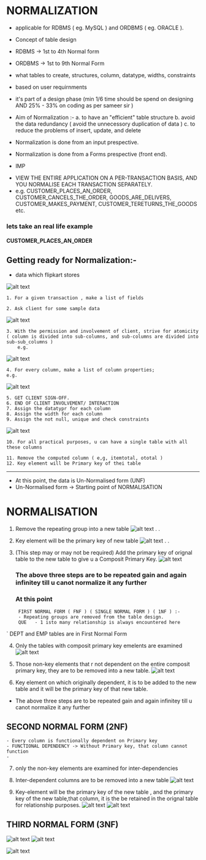 # NORMALIZATION


- applicable for RDBMS ( eg. MySQL ) and ORDBMS ( eg. ORACLE ).
- Concept of table design
- RDBMS -> 1st to 4th Normal form
- ORDBMS -> 1st to 9th Normal Form
- what tables to create, structures, column, datatype, widths, constraints
- based on user requirnments 
- it's part of a design phase (min 1/6 time should be spend on designing AND  25% - 33% on coding as per sameer sir )

- Aim of Normalization :-
    a. to have an "efficient" table structure
    b. avoid the data redundancy ( avoid the unnecessory duplication of data )
    c. to reduce the problems of insert, update, and delete

- Normalization is done from an input prespective.
-  Normalization is done from a Forms prespective (front end).

* IMP

- VIEW THE ENTIRE APPLICATION ON A PER-TRANSACTION BASIS, AND YOU NORMALISE EACH TRANSACTION SEPARATELY.
- e.g. CUSTOMER_PLACES_AN_ORDER, CUSTOMER_CANCELS_THE_ORDER, GOODS_ARE_DELIVERS, CUSTOMER_MAKES_PAYMENT, CUSTOMER_TERETURNS_THE_GOODS etc.


### lets take an real life example
#### CUSTOMER_PLACES_AN_ORDER

## Getting ready for Normalization:-
- data which flipkart stores

![alt text](image-26.png)



    1. For a given transaction , make a list of fields

    2. Ask client for some sample data
![alt text](image-30.png)



    3. With the permission and involvement of client, strive for atomicity ( column is divided into sub-columns, and sub-columns are divided into sub-sub_columns )
        e.g.
 ![alt text](image-27.png)

    4. For every column, make a list of column properties;
    e.g.
![alt text](image-28.png)

    5. GET CLIENT SIGN-OFF.
    6. END OF CLIENT INVOLVEMENT/ INTERACTION
    7. Assign the datatypr for each column
    8. Assign the width for each column
    9. Assign the not null, unique and check constraints
![alt text](image-29.png)

    10. For all practical purposes, u can have a single table with all these columns

    11. Remove the computed column ( e,g, itemtotal, ototal )
    12. Key element will be Primary key of thei table
----------------------------------------------------------------------



* At this point, the data is Un-Normalised form (UNF)
* Un-Normalised form -> Starting point of NORMALISATION


# NORMALISATION

1. Remove the repeating group into a new table
![alt text](image-31.png)
.
.
2. Key element will be the primary key of new table
![alt text](image-32.png)
.
.
3. (This step may or may not be required) Add the primary key of orignal table to the new table to give u a Composit Primary Key.
![alt text](image-33.png)


    ###     The above three steps are to be repeated gain and again infinitey till u canot normalize it any further

    ###     At this point
        FIRST NORMAL FORM ( FNF ) ( SINGLE NORMAL FORM ) ( 1NF ) :-
        - Repeating groups are removed from the table design.
        QUE   - 1 isto many relationship is always encountered here
 `      DEPT and EMP tables are in First Normal Form 

4. Only the tables with composit primary key emelents are examined
 ![alt text](image-34.png)


5. Those non-key elements that r not dependent on the entire composit primary key, they are to be removed into a new table.
![alt text](image-35.png)

6. Key element on which originally dependent, it is to be added to the new table and it will be the primary key of that new table.

* The above three steps are to be repeated gain and again infinitey till u canot normalize it any further


## SECOND NORMAL FORM (2NF)



    - Every column is functionally dependent on Primary key
    - FUNCTIONAL DEPENDENCY -> Without Primary key, that column cannot function
    - 

7. only the non-key elements are examined for inter-dependencies
8. Inter-dependent columns are to be removed into a new table
![alt text](image-36.png)

9. Key-element will be the primary key of the new table ,  and the primary key of the new table,that column,  it is the be retained in the orignal table for relationship purposes.
![alt text](image-37.png)
![alt text](image-38.png)

## THIRD NORMAL FORM (3NF)

![alt text](image-40.png)
![alt text](image-41.png)

![alt text](image-42.png)
